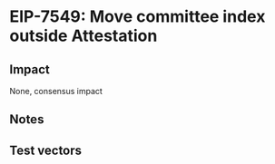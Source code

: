 # EIP-7549: Move committee index outside Attestation

## Impact

None, consensus impact

## Notes

## Test vectors


